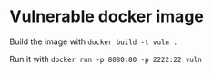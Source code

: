 # Vulnerable docker image
Build the image with `docker build -t vuln .`

Run it with `docker run -p 8080:80 -p 2222:22 vuln`
